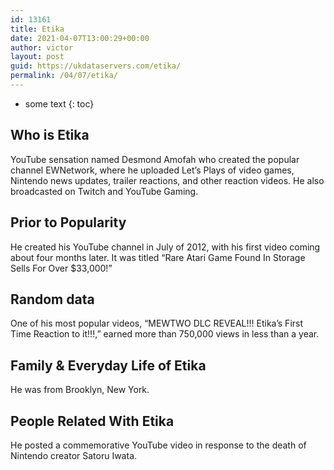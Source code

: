 ```yaml
---
id: 13161
title: Etika
date: 2021-04-07T13:00:29+00:00
author: victor
layout: post
guid: https://ukdataservers.com/etika/
permalink: /04/07/etika/
---
```


* some text
{: toc}


## Who is Etika



YouTube sensation named Desmond Amofah who created the popular channel EWNetwork, where he uploaded Let&#8217;s Plays of video games, Nintendo news updates, trailer reactions, and other reaction videos. He also broadcasted on Twitch and YouTube Gaming.

                
                
                
## Prior to Popularity



He created his YouTube channel in July of 2012, with his first video coming about four months later. It was titled &#8220;Rare Atari Game Found In Storage Sells For Over $33,000!&#8221;

                
                
                
## Random data



One of his most popular videos, &#8220;MEWTWO DLC REVEAL!!! Etika&#8217;s First Time Reaction to it!!!,&#8221; earned more than 750,000 views in less than a year.

                
                
                
## Family & Everyday Life of Etika



He was from Brooklyn, New York.

                
                
                
## People Related With Etika



He posted a commemorative YouTube video in response to the death of Nintendo creator Satoru Iwata.

                
              
            
          
          
          